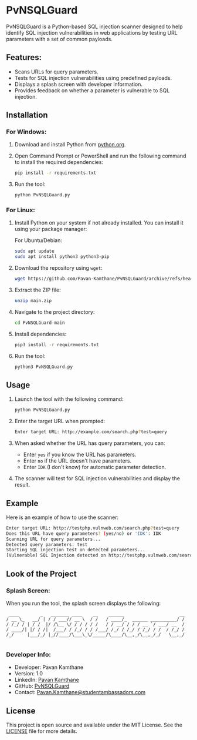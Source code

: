 
# PvNSQLGuard

PvNSQLGuard is a Python-based SQL injection scanner designed to help identify SQL injection vulnerabilities in web applications by testing URL parameters with a set of common payloads.

## Features:
- Scans URLs for query parameters.
- Tests for SQL injection vulnerabilities using predefined payloads.
- Displays a splash screen with developer information.
- Provides feedback on whether a parameter is vulnerable to SQL injection.

## Installation

### For Windows:
1. Download and install Python from [python.org](https://www.python.org/downloads/).
2. Open Command Prompt or PowerShell and run the following command to install the required dependencies:

   ```bash
   pip install -r requirements.txt
   ```

3. Run the tool:

   ```bash
   python PvNSQLGuard.py
   ```

### For Linux:

1. Install Python on your system if not already installed. You can install it using your package manager:

   For Ubuntu/Debian:
   ```bash
   sudo apt update
   sudo apt install python3 python3-pip
   ```

2. Download the repository using `wget`:

   ```bash
   wget https://github.com/Pavan-Kamthane/PvNSQLGuard/archive/refs/heads/main.zip
   ```

3. Extract the ZIP file:

   ```bash
   unzip main.zip
   ```

4. Navigate to the project directory:

   ```bash
   cd PvNSQLGuard-main
   ```

5. Install dependencies:

   ```bash
   pip3 install -r requirements.txt
   ```

6. Run the tool:

   ```bash
   python3 PvNSQLGuard.py
   ```

## Usage

1. Launch the tool with the following command:

   ```bash
   python PvNSQLGuard.py
   ```

2. Enter the target URL when prompted:

   ```bash
   Enter target URL: http://example.com/search.php?test=query
   ```

3. When asked whether the URL has query parameters, you can:
   - Enter `yes` if you know the URL has parameters.
   - Enter `no` if the URL doesn't have parameters.
   - Enter `IDK` (I don't know) for automatic parameter detection.

4. The scanner will test for SQL injection vulnerabilities and display the result.

## Example

Here is an example of how to use the scanner:

```bash
Enter target URL: http://testphp.vulnweb.com/search.php?test=query
Does this URL have query parameters? (yes/no) or 'IDK': IDK
Scanning URL for query parameters...
Detected query parameters: test
Starting SQL injection test on detected parameters...
[Vulnerable] SQL Injection detected on http://testphp.vulnweb.com/search.php?test=query with parameter: test
```

## Look of the Project

### Splash Screen:

When you run the tool, the splash screen displays the following:

```
 ____        _   _______ ____    __    ______                     __
/ __ \_   __/ | / / ___// __ \  / /   / ____/_  ______ __________/ /
/ /_/ / | / /  |/ /\__ \/ / / / / /   / / __/ / / / __ `/ ___/ __  /
/ ____/| |/ / /|  /___/ / /_/ / / /___/ /_/ / /_/ / /_/ / /  / /_/ /
/_/     |___/_/ |_//____/\___\_\/_____/\____/\__,_/\__,_/_/   \__,_/
                                                                  
```

### Developer Info:

- Developer: Pavan Kamthane
- Version: 1.0
- LinkedIn: [Pavan Kamthane](https://www.linkedin.com/in/pavankamthane/)
- GitHub: [PvNSQLGuard](https://github.com/Pavan-Kamthane/PvNSQLGuard)
- Contact: Pavan.Kamthane@studentambassadors.com

## License

This project is open source and available under the MIT License. See the [LICENSE](LICENSE) file for more details.
